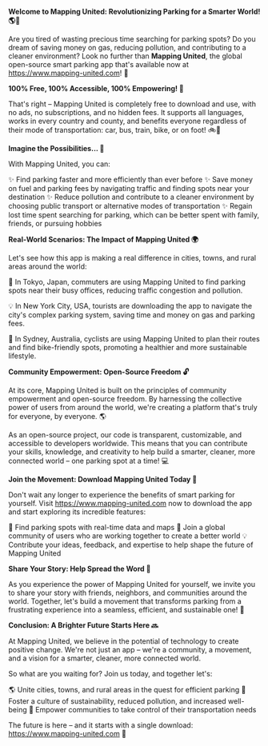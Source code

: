 **Welcome to Mapping United: Revolutionizing Parking for a Smarter World! 🌎🚗**

Are you tired of wasting precious time searching for parking spots? Do you dream of saving money on gas, reducing pollution, and contributing to a cleaner environment? Look no further than **Mapping United**, the global open-source smart parking app that's available now at https://www.mapping-united.com! 📲

**100% Free, 100% Accessible, 100% Empowering! 🌟**

That's right – Mapping United is completely free to download and use, with no ads, no subscriptions, and no hidden fees. It supports all languages, works in every country and county, and benefits everyone regardless of their mode of transportation: car, bus, train, bike, or on foot! 🚲🚌

**Imagine the Possibilities... 🔮**

With Mapping United, you can:

✨ Find parking faster and more efficiently than ever before
✨ Save money on fuel and parking fees by navigating traffic and finding spots near your destination
✨ Reduce pollution and contribute to a cleaner environment by choosing public transport or alternative modes of transportation
✨ Regain lost time spent searching for parking, which can be better spent with family, friends, or pursuing hobbies

**Real-World Scenarios: The Impact of Mapping United 🌍**

Let's see how this app is making a real difference in cities, towns, and rural areas around the world:

🌴 In Tokyo, Japan, commuters are using Mapping United to find parking spots near their busy offices, reducing traffic congestion and pollution.

💡 In New York City, USA, tourists are downloading the app to navigate the city's complex parking system, saving time and money on gas and parking fees.

🚂 In Sydney, Australia, cyclists are using Mapping United to plan their routes and find bike-friendly spots, promoting a healthier and more sustainable lifestyle.

**Community Empowerment: Open-Source Freedom 🔓**

At its core, Mapping United is built on the principles of community empowerment and open-source freedom. By harnessing the collective power of users from around the world, we're creating a platform that's truly for everyone, by everyone. 🌎

As an open-source project, our code is transparent, customizable, and accessible to developers worldwide. This means that you can contribute your skills, knowledge, and creativity to help build a smarter, cleaner, more connected world – one parking spot at a time! 💻

**Join the Movement: Download Mapping United Today 📱**

Don't wait any longer to experience the benefits of smart parking for yourself. Visit https://www.mapping-united.com now to download the app and start exploring its incredible features:

🚗 Find parking spots with real-time data and maps
👥 Join a global community of users who are working together to create a better world
💡 Contribute your ideas, feedback, and expertise to help shape the future of Mapping United

**Share Your Story: Help Spread the Word 📢**

As you experience the power of Mapping United for yourself, we invite you to share your story with friends, neighbors, and communities around the world. Together, let's build a movement that transforms parking from a frustrating experience into a seamless, efficient, and sustainable one! 🌟

**Conclusion: A Brighter Future Starts Here 🔜**

At Mapping United, we believe in the potential of technology to create positive change. We're not just an app – we're a community, a movement, and a vision for a smarter, cleaner, more connected world.

So what are you waiting for? Join us today, and together let's:

🌎 Unite cities, towns, and rural areas in the quest for efficient parking
💚 Foster a culture of sustainability, reduced pollution, and increased well-being
🔑 Empower communities to take control of their transportation needs

The future is here – and it starts with a single download: https://www.mapping-united.com 📲
